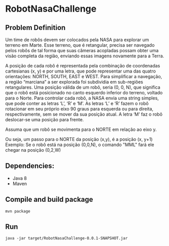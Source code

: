 # RobotNasaChallenge

## Problem Definition
Um time de robôs devem ser colocados pela NASA para explorar um terreno em Marte.
Esse terreno, que é retangular, precisa ser navegado pelos robôs de tal forma que suas câmeras acopladas possam obter uma 
visão completa da região, enviando essas imagens novamente para a Terra.

A posição de cada robô é representada pela combinação de coordenadas cartesianas (x, y) e por uma letra, 
que pode representar uma das quatro orientações: NORTH, SOUTH, EAST e WEST. 
Para simplificar a navegação, a região “marciana” a ser explorada foi subdividia em sub-regiões retangulares.
Uma posição válida de um robô, seria (0, 0, N), que significa que o robô está posicionado no canto esquerdo inferior do terreno,
voltado para o Norte.
Para controlar cada robô, a NASA envia uma string simples, 
que pode conter as letras ‘L’, ‘R’ e ‘M’. As letras ‘L’ e ‘R’ fazem o robô rotacionar em seu próprio eixo 90 graus para esquerda ou para direita, respectivamente, sem se mover da sua posição atual. A letra ‘M’ faz o robô deslocar-se uma posição para frente.

Assuma que um robô se movimenta para o NORTE em relação ao eixo y. 

Ou seja, um passo para o NORTE da posição (x,y), é a posição (x, y+1)
Exemplo: Se o robô está na posição (0,0,N), o comando "MML" fará ele chegar na posição (0,2,W)

## Dependencies:
- Java 8
- Maven 

## Compile and build package
```
mvn package
```
## Run

```
java -jar target/RobotNasaChallenge-0.0.1-SNAPSHOT.jar
```
